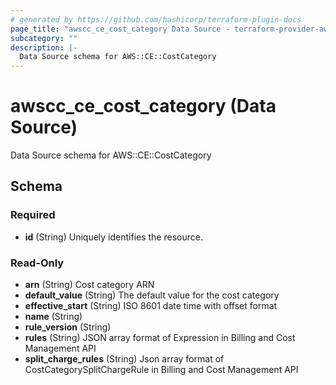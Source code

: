 ```yaml
---
# generated by https://github.com/hashicorp/terraform-plugin-docs
page_title: "awscc_ce_cost_category Data Source - terraform-provider-awscc"
subcategory: ""
description: |-
  Data Source schema for AWS::CE::CostCategory
---
```


# awscc_ce_cost_category (Data Source)

Data Source schema for AWS::CE::CostCategory



<!-- schema generated by tfplugindocs -->
## Schema

### Required

- **id** (String) Uniquely identifies the resource.

### Read-Only

- **arn** (String) Cost category ARN
- **default_value** (String) The default value for the cost category
- **effective_start** (String) ISO 8601 date time with offset format
- **name** (String)
- **rule_version** (String)
- **rules** (String) JSON array format of Expression in Billing and Cost Management API
- **split_charge_rules** (String) Json array format of CostCategorySplitChargeRule in Billing and Cost Management API


